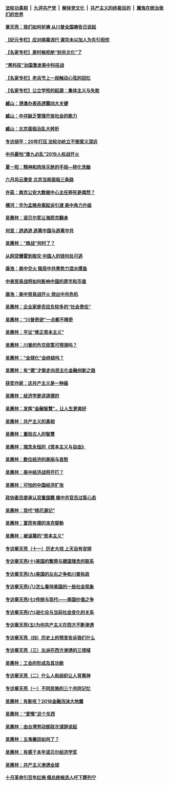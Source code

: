 

####  [法轮功真相](../../../../basic/blob/master/README.md?t=07090602) &nbsp;|&nbsp; [九评共产党](../../../../9ping.md/blob/master/README.md?t=07090602) &nbsp;|&nbsp; [解体党文化](../../../../jtdwh.md/blob/master/README.md?t=07090602)  &nbsp;|&nbsp; [共产主义的终极目的](../../../../gczydzjmd.md/blob/master/README.md?t=07090602) &nbsp;|&nbsp; [魔鬼在统治我们的世界](../../../../mgztzwmdsj.md/blob/master/README.md?t=07090602) 

#### [章天亮：我们如何祈祷 从川普全国祷告日说起](../pages/nsc423/n11944627.md?t=07090602) 

#### [【纪元专栏】应对病毒流行 渥京未以加人为先引担忧](../pages/nsc423/n11875714.md?t=07090602) 

#### [【名家专栏】是时候拒绝“封杀文化”了](../pages/nsc423/n11814093.md?t=07090602) 

#### [“黑科技”治国激发美中科技战](../pages/nsc423/n11638056.md?t=07090602) 

#### [【名家专栏】老兵节上一段触动心弦的回忆](../pages/nsc423/n11646016.md?t=07090602) 

#### [【名家专栏】公立学校的起源：集体主义与失败](../pages/nsc423/n11601833.md?t=07090602) 

#### [臧山：港澳办表态透露四大关键](../pages/nsc423/n11421628.md?t=07090602) 

#### [臧山：中共缺乏管理开放社会的能力](../pages/nsc423/n11407457.md?t=07090602) 

#### [臧山：北京面临治乱大转折](../pages/nsc423/n11406895.md?t=07090602) 

#### [专访胡平：20年打压 法轮功屹立不倒意义深远](../pages/nsc423/n11398800.md?t=07090602) 

#### [中共最怕“逢九必乱”2019人权战开火](../pages/nsc423/n11385248.md?t=07090602) 

#### [夏一阳：精神和肉体灭绝的手段—转化洗脑](../pages/nsc423/n11368250.md?t=07090602) 

#### [六月风云激变 北京当局面临三条路](../pages/nsc423/n11313668.md?t=07090602) 

#### [许茹：南京公安大数据中心主任猝死是偶然？](../pages/nsc423/n11064744.md?t=07090602) 

#### [横河：华为孟晚舟案起诉引渡 美中角力升级](../pages/nsc423/n11027230.md?t=07090602) 

#### [吴惠林：诺贝尔奖让海耶克翻身](../pages/nsc423/n10890049.md?t=07090602) 

#### [何坚：逃逃逃 逃离中国与逃离中共](../pages/nsc423/n10592891.md?t=07090602) 

#### [吴惠林：“商战”何时了？](../pages/nsc423/n10573558.md?t=07090602) 

#### [从网贷爆雷到股灾 中国人的钱何处可逃](../pages/nsc423/n10572800.md?t=07090602) 

#### [唐浩：美中交火 隐现中共黑势力混水摸鱼](../pages/nsc423/n10544040.md?t=07090602) 

#### [中美贸易战将如何影响中国的房市和币值](../pages/nsc423/n10543697.md?t=07090602) 

#### [唐浩：美中贸易战开火 烧出中共危机](../pages/nsc423/n10540126.md?t=07090602) 

#### [吴惠林：企业家是否应负较多的“社会责任”](../pages/nsc423/n10535022.md?t=07090602) 

#### [吴惠林：“川普奇迹”一点都不稀奇](../pages/nsc423/n10512808.md?t=07090602) 

#### [吴惠林：平议“修正资本主义”](../pages/nsc423/n10495724.md?t=07090602) 

#### [吴惠林：川普的外交政策可预测吗？](../pages/nsc423/n10462387.md?t=07090602) 

#### [吴惠林：“全球化”会终结吗？](../pages/nsc423/n10452838.md?t=07090602) 

#### [吴惠林：有“德”才能走向民主化金融创新之路](../pages/nsc423/n10432292.md?t=07090602) 

#### [获奖作家：这共产主义是一种癌](../pages/nsc423/n10431541.md?t=07090602) 

#### [吴惠林：经济学是讲道德的](../pages/nsc423/n10398014.md?t=07090602) 

#### [吴惠林：发挥“金融智慧”，让人生更美好](../pages/nsc423/n10375019.md?t=07090602) 

#### [吴惠林：共产主义的真相](../pages/nsc423/n10351394.md?t=07090602) 

#### [吴惠林：重拾古人的智慧](../pages/nsc423/n10337691.md?t=07090602) 

#### [吴惠林：理念永恒的《资本主义与自由》](../pages/nsc423/n10316274.md?t=07090602) 

#### [吴惠林：数位经济的美丽与哀愁](../pages/nsc423/n10292946.md?t=07090602) 

#### [吴惠林：美中经济战将开打？](../pages/nsc423/n10258825.md?t=07090602) 

#### [吴惠林：可怕的中国经济扩张](../pages/nsc423/n10219147.md?t=07090602) 

#### [政协委员提承认双重国籍 揭中共官员过客心态](../pages/nsc423/n10208809.md?t=07090602) 

#### [吴惠林：现代“桃花源记”](../pages/nsc423/n10185234.md?t=07090602) 

#### [吴惠林：富而有德的洛克斐勒](../pages/nsc423/n10142264.md?t=07090602) 

#### [吴惠林：被诬蔑的“资本主义”](../pages/nsc423/n10124816.md?t=07090602) 

#### [专访章天亮（十一）历史大戏 上天自有安排](../pages/nsc423/n10094905.md?t=07090602) 

#### [专访章天亮(十)美国的繁荣与建国理念的联系](../pages/nsc423/n10094899.md?t=07090602) 

#### [专访章天亮(九)美国的左右之争和川普执政](../pages/nsc423/n10094889.md?t=07090602) 

#### [专访章天亮(八)怎么看待美国的一些社会现象](../pages/nsc423/n10094857.md?t=07090602) 

#### [专访章天亮(七)传统与现代——美国价值之争](../pages/nsc423/n10093140.md?t=07090602) 

#### [专访章天亮(六)进化论与当前社会变化的关系](../pages/nsc423/n10092036.md?t=07090602) 

#### [专访章天亮(五)为何共产主义在西方不断渗透](../pages/nsc423/n10083620.md?t=07090602) 

#### [专访章天亮（四）历史上的预言告诉我们什么](../pages/nsc423/n10083606.md?t=07090602) 

#### [专访章天亮（三）左派在西方渗透的三领域](../pages/nsc423/n10081115.md?t=07090602) 

#### [吴惠林：工会的形成及其功能](../pages/nsc423/n10080633.md?t=07090602) 

#### [专访章天亮（二）什么人和组织让人背离神](../pages/nsc423/n10076637.md?t=07090602) 

#### [专访章天亮（一）不同民族的三个共同记忆](../pages/nsc423/n10074188.md?t=07090602) 

#### [吴惠林：有影呒？2018金融泡沫大地震](../pages/nsc423/n10040534.md?t=07090602) 

#### [吴惠林：“爱情”这个东西](../pages/nsc423/n10019423.md?t=07090602) 

#### [吴惠林：由台湾劳动部政次请辞说起](../pages/nsc423/n9979679.md?t=07090602) 

#### [吴惠林：五鬼搬运如何了？](../pages/nsc423/n9925338.md?t=07090602) 

#### [吴惠林：有感于本年诺贝尔经济学奖](../pages/nsc423/n9871883.md?t=07090602) 

#### [吴惠林：共产主义渗透全球](../pages/nsc423/n9812748.md?t=07090602) 

#### [十月革命引百年红祸 俄总统候选人吁下葬列宁](../pages/nsc423/n9810182.md?t=07090602) 

